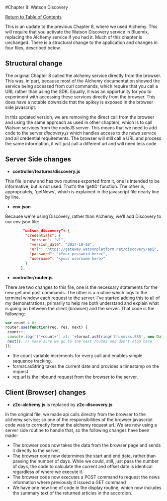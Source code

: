 #Chapter 8: Watson Discovery

[Return to Table of Contents](../README.md)

This is an update to the previous Chapter 8, where we used Alchemy. This will require that you activate the Watson Discovery service in Bluemix, replacing the Alchemy service if you had it. Much of this chapter is unchanged. There is a structural change to the application and changes in four files, described below. 
## Structural change

The original Chapter 8 called the alchemy service directly from the browser. This was, in part, because most of the Alchemy documentation showed the service being accessed from curl commands, which require that you call a URL rather than using the SDK. Equally, it was an opportunity for you to experiment with accessing these services directly from the browser. This does have a notable downside that the apikey is exposed in the browser side javascript. 

In this updated version, we are removing the direct call from the browser and using the same approach as used in other chapters, which is to call Watson services from the nodeJS server. This means that we need to add code to the server *discovery.js* which handles access to the news service and all credential requirements. The browser will still call a URL and process the same information, it will just call a different url and will need less code.

## Server Side changes
 - **controller/features/discovery.js**

 This file is new and has two routines exported from it, one is intended to be informative, but is not used. That's the 'getID' function. The other is, appropriately, 'getNews', which is explained in the javascript file nearly line by line. 
 - **env.json**

 Because we're using Discovery, rather than Alchemy, we'll add Discovery to our env.json file: 
 ```JSON
         "watson_discovery": {
          "credentials": {
            "version": "v1",
            "version_date": "2017-10-16",
            "url": "https://gateway.watsonplatform.net/discovery/api",
            "password": "<Your password here>",
            "username": "<your username here>"
          }
        },
```
 - **controller/router.js**

 There are two changes to this file, one is the necessary statements for the new get and post commands. The other is a routine which logs to the terminal window each request to the server. I've started adding this to all of my demonstrations, primarily to help me both understand and explain what is going on between the client (browser) and the server. 
 That code is the following: 
 ```javascript
 var count = 0;
router.use(function(req, res, next) {
  count++;
  console.log('['+count+'] at: '+format.asString('hh:mm:ss.SSS', new Date())+' Url is: ' + req.url);
  next(); // make sure we go to the next routes and don't stop here
});
```
   - the count variable increments for every call and enables simple sequence tracking. 
   - format.asString takes the current date and provides a timestamp on the request
   - req.url is the inbound request from the browser to the server.

## Client (Browser) changes
 - **z2c-alchemy.js** is replaced by **z2c-discovery.js**

 In the original file, we made api calls directly from the browser to the alchemy service; so one of the responsibilities of the browser javascript code was to correctly format the alchemy request url. We are now using a server side routine to handle that, so the following changes have been made: 
   - The browser code now takes the data from the browser page and sends it directly to the server. 
   - The browser code now determines the start and end date, rather than passing the number of days. While we could, still, just pass the number of days, the code to calculate the current and offset date is identical regardless of where we execute it. 
   - The browser code now executes a POST command to request the news information where previously it issued a GET command
   - We have one new line of code in the display routine, which now includes the summary text of the returned articles in the accordion.